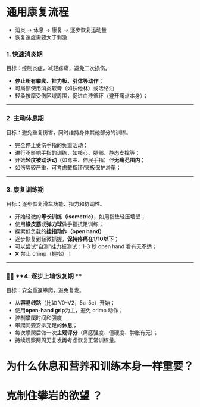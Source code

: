 

# 通用康复流程

- 消炎 -> 休息 -> 康复 -> 逐步恢复运动量
- 恢复速度需要大于刺激

### 1. 快速消炎期

目标：控制炎症，减轻疼痛，避免二次损伤。

-  **停止所有攀爬、挂力板、引体等动作**；
-  可局部使用消炎软膏（如扶他林）或活络油
-  轻柔按摩受伤区域周围，促进血液循环（避开痛点本身）；

------

### 2. 主动休息期

目标：避免重复伤害，同时维持身体其他部分的训练。

-  完全停止受伤手指的负重活动；
-  进行不影响手指的训练，如核心、腿部、静态支撑等；
-  开始**轻度被动活动**（如弯曲、伸展手指）但**无痛范围内**；
-  如伤势较严重，可考虑戴指环/夹板保护滑车；

------

### 3. 康复训练期

目标：逐步恢复滑车功能、指力和协调性。

-  开始轻微的**等长训练（isometric）**，如用指垫轻压墙壁；
-  使用**橡皮筋**或**弹力球**做手指抗阻训练；
-  探索低负载的**挂指动作（open hand）**
-  逐步恢复到轻微抓握，**保持疼痛在1/10以下**；
-  可以尝试“自测”挂力板测试：1–3 秒 open hand 看有无不适；
- ❌ 禁止 crimp（握指）！

------

### 🧗‍♀️ **4. 逐步上墙恢复期 **

目标：安全重返攀爬，避免复发。

-  从**容易线路**（比如 V0–V2，5a–5c）开始；
-  使用**open-hand grip**为主，避免 crimp 动作；
-  控制攀爬时间和强度
-  攀爬间要安排充足的**休息**；
-  每次攀爬后做一次**主观评分**（痛感强度、僵硬度、肿胀有无）；
-  持续观察两周无复发再考虑恢复正常训练量。

# 为什么休息和营养和训练本身一样重要？



# 克制住攀岩的欲望 ？
